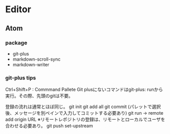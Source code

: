 # Editor
## Atom
### package
- git-plus
- markdown-scroll-sync
- markdown-writer


### git-plus tips
Ctrl+Shift+P : Commmand Pallete
Git plusにないコマンドはgit-plus: runから実行。その際、先頭のgitは不要。

登録の流れは通常とほぼ同じ。
git init
git add all
git commit (パレットで選択後、メッセージを別ペインで入力してコミットする必要あり)
git run -> remote add origin URL
※リモートレポジトリの登録は、リモートとローカルでユーザを合わせる必要あり。
git push set-upstream
